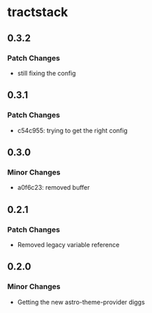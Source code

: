 # tractstack

## 0.3.2

### Patch Changes

- still fixing the config

## 0.3.1

### Patch Changes

- c54c955: trying to get the right config

## 0.3.0

### Minor Changes

- a0f6c23: removed buffer

## 0.2.1

### Patch Changes

- Removed legacy variable reference

## 0.2.0

### Minor Changes

- Getting the new astro-theme-provider diggs
